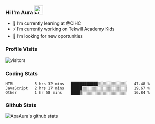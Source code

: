 ### Hi I'm Aura <img src="https://user-images.githubusercontent.com/1303154/88677602-1635ba80-d120-11ea-84d8-d263ba5fc3c0.gif" width="28px" alt="hi">

- 🔭 I’m currently leaning at @CIHC
- ⚡ I’m currently working on Tekwill Academy Kids
- 🤔 I’m looking for new oportunities


### Profile Visits 

![visitors](https://visitor-badge.glitch.me/badge?page_id=ApaAura.ApaAura)


### Coding Stats

<!--START_SECTION:waka-->

```text
HTML         5 hrs 32 mins   ████████████░░░░░░░░░░░░░   47.48 %
JavaScript   2 hrs 17 mins   █████░░░░░░░░░░░░░░░░░░░░   19.67 %
Other        1 hr 58 mins    ████▒░░░░░░░░░░░░░░░░░░░░   16.84 %
```

<!--END_SECTION:waka-->

### Github Stats

![ApaAura's github stats](https://github-readme-stats.vercel.app/api?username=ApaAura&count_private=true&theme=tokyonight&hide=contribs,prs)
